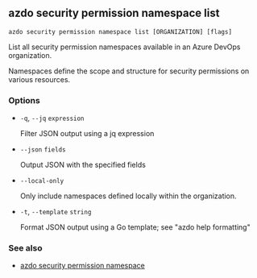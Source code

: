 ## azdo security permission namespace list
```
azdo security permission namespace list [ORGANIZATION] [flags]
```
List all security permission namespaces available in an Azure DevOps organization.

Namespaces define the scope and structure for security permissions on various resources.

### Options


* `-q`, `--jq` `expression`

	Filter JSON output using a jq expression

* `--json` `fields`

	Output JSON with the specified fields

* `--local-only`

	Only include namespaces defined locally within the organization.

* `-t`, `--template` `string`

	Format JSON output using a Go template; see &#34;azdo help formatting&#34;


### See also

* [azdo security permission namespace](./azdo_security_permission_namespace.md)
